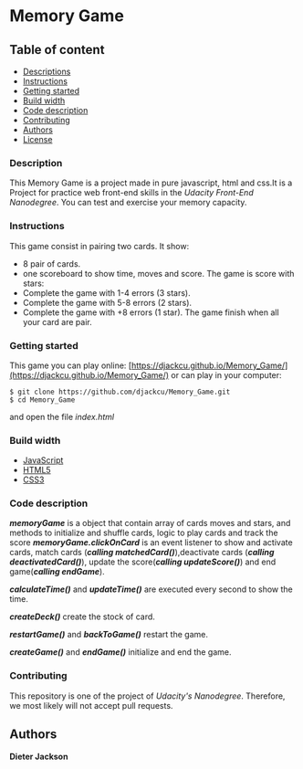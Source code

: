 # Memory Game

## Table of content
* [Descriptions](#description)
* [Instructions](#instructions)
* [Getting started](#getting-started)
* [Build width](#build-width)
* [Code description](#code-description)
* [Contributing](#contributing)
* [Authors](#authors)
* [License](#license)

### Description
This Memory Game is a project made in pure javascript, html and css.It is a Project for practice web front-end skills in the _Udacity Front-End Nanodegree_.
You can test and exercise your memory capacity.

### Instructions 
This game consist in pairing two cards. It show:
* 8 pair of cards.
* one scoreboard to show time, moves and score.
The game is score with stars:
* Complete the game with 1-4 errors (3 stars).
* Complete the game with 5-8 errors (2 stars).
* Complete the game with +8 errors (1 star).
The game finish when all your card are pair.


### Getting started
This game you can play online:
[https://djackcu.github.io/Memory_Game/](https://djackcu.github.io/Memory_Game/)
or can play in your computer:
```
$ git clone https://github.com/djackcu/Memory_Game.git
$ cd Memory_Game
```

and open the file _index.html_
### Build width
* [JavaScript](https://www.javascript.com/)
* [HTML5](https://www.w3.org/TR/html5/)
* [CSS3](https://www.w3.org/TR/css3-roadmap/)

### Code description
**_memoryGame_** is a object that contain array of cards moves and stars, and methods to initialize and shuffle cards, logic to play cards and track the score
**_memoryGame.clickOnCard_** is an event listener to show and activate cards, match cards (**_calling matchedCard()_**),deactivate cards (**_calling deactivatedCard()_**), update the score(**_calling updateScore()_**) and end game(**_calling endGame_**).

**_calculateTime()_** and **_updateTime()_**  are executed every second to show the time.

**_createDeck()_**  create the stock of card.

**_restartGame()_** and **_backToGame()_** restart the game.

**_createGame()_** and **_endGame()_** initialize and end the game.

### Contributing
This repository is one of the project of _Udacity's Nanodegree_. Therefore, we most likely will not accept pull requests. 

## Authors

**Dieter Jackson**